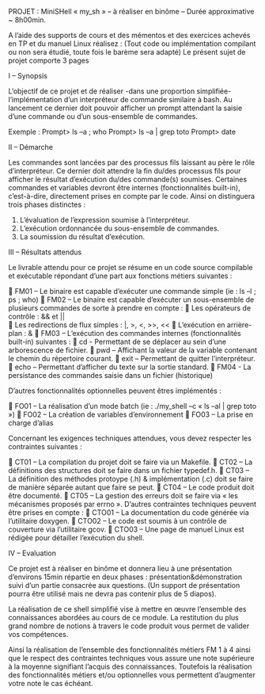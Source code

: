 
PROJET : MiniSHell « my_sh » – à réaliser en binôme – Durée approximative ~ 8h00min.


  A l’aide des supports de cours et des mémentos et des exercices achevés en TP et du manuel Linux réalisez :
(Tout code ou implémentation compilant ou non sera étudié, toute fois le barème sera adapté)
Le présent sujet de projet comporte 3 pages

I – Synopsis

  L’objectif de ce projet et de réaliser -dans une proportion simplifiée- l’implémentation d’un interpréteur de commande
similaire à bash. Au lancement ce dernier doit pouvoir afficher un prompt attendant la saisie d’une commande ou d’un
sous-ensemble de commandes.

Exemple :
Prompt> ls –a ; who Prompt> ls –a | grep toto
Prompt> date

II – Démarche

  Les commandes sont lancées par des processus fils laissant au père le rôle d’interpréteur. Ce dernier doit attendre la
fin du/des processus fils pour afficher le résultat d’exécution du/des commande(s) soumises. Certaines commandes
et variables devront être internes (fonctionnalités built-in), c’est-à-dire, directement prises en compte par le code.
Ainsi on distinguera trois phases distinctes :

  1. L’évaluation de l’expression soumise à l’interpréteur. 
  2. L’exécution ordonnancée du sous-ensemble de commandes. 
  3. La soumission du résultat d’exécution. 


III – Résultats attendus

  Le livrable attendu pour ce projet se résume en un code source compilable et exécutable répondant d’une part aux
fonctions métiers suivantes :

   FM01 – Le binaire est capable d’exécuter une commande simple (ie : ls –l ; ps ; who) 
   FM02 – Le binaire est capable d’exécuter un sous-ensemble de plusieurs commandes de sorte à prendre en
  compte : 
     Les opérateurs de contrôle : && et ||  
     Les redirections de flux simples : |, >, <, >>, << 
     L’exécution en arrière-plan : & 
   FM03 – L’exécution des commandes internes (fonctionnalités built-in) suivantes : 
   cd - Permettant de se déplacer au sein d’une arborescence de fichier. 
   pwd – Affichant la valeur de la variable contenant le chemin du répertoire courant. 
   exit – Permettant de quitter l’interpréteur. 
   echo – Permettant d’afficher du texte sur la sortie standard. 
   FM04 - La persistance des commandes saisie dans un fichier (historique) 
  
D’autres fonctionnalités optionnelles peuvent êtres implémentés : 

   FO01 – La réalisation d’un mode batch (ie : ./my_shell –c « ls –al | grep toto ») 
   FO02 – La création de variables d’environnement 
   FO03 – La prise en charge d’alias  

Concernant les exigences techniques attendues, vous devez respecter les contraintes suivantes : 

   CT01 – La compilation du projet doit se faire via un Makefile. 
   CT02 – La définitions des structures doit se faire dans un fichier typedef.h. 
   CT03 – La définition des méthodes protoype (.h) & implémentation (.c) doit se faire de manière séparée autant 
  que faire se peut. 
   CT04 – Le code produit doit être documenté. 
   CT05 – La gestion des erreurs doit se faire via « les mécanismes proposés par errno ».
  D’autres contraintes techniques peuvent être prises en compte : 
   CTO01 – La documentation du code générée via l’utilitaire doxygen. 
   CTO02 – Le code est soumis à un contrôle de couverture via l’utilitaire gcov. 
   CTO03 – Une page de manuel Linux est rédigée pour détailler l’exécution du shell. 
  
IV – Evaluation

  Ce projet est à réaliser en binôme et donnera lieu à une présentation d’environs 15min répartie en deux phases :
présentation&démonstration suivi d’un partie consacrée aux questions. (Un support de présentation pourra être utilisé
mais ne devra pas contenir plus de 5 diapos).

  La réalisation de ce shell simplifié vise à mettre en œuvre l’ensemble des connaissances abordées au cours de ce
module. La restitution du plus grand nombre de notions à travers le code produit vous permet de valider vos
compétences.  

  Ainsi la réalisation de l’ensemble des fonctionnalités métiers FM 1 à 4 ainsi que le respect des contraintes techniques
vous assure une note supérieure à la moyenne signifiant l’acquis des connaissances. Toutefois la réalisation des
fonctionnalités métiers et/ou optionnelles vous permettent d’augmenter votre note le cas échéant.
